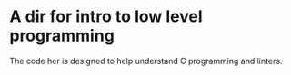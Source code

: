 # A dir for intro to low level programming
The code her is designed to help understand C programming and 
linters. 

